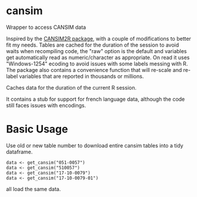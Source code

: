 # cansim
Wrapper to access CANSIM data

Inspired by the [CANSIM2R package](https://cran.r-project.org/web/packages/CANSIM2R/index.html), with a
couple of modifications to better fit my needs. Tables are cached for the duration of the session to
avoid waits when recompiling code, the "raw" option is the default and variables get automatically read
as numeric/character as appropriate. On read it uses "Windows-1254" ecoding to avoid issues with some labels messing
with R. The package also contains a convenience function that will re-scale and
re-label variables that are reported in thousands or millions.

Caches data for the duration of the current R session.

It contains a stub for support for french language data, although the code still faces issues with encodings.

# Basic Usage
Use old or new table number to download entire cansim tables into a tidy dataframe. 

    data <- get_cansim("051-0057")
    data <- get_cansim("510057")
    data <- get_cansim("17-10-0079")
    data <- get_cansim("17-10-0079-01")
    
all load the same data.
    
